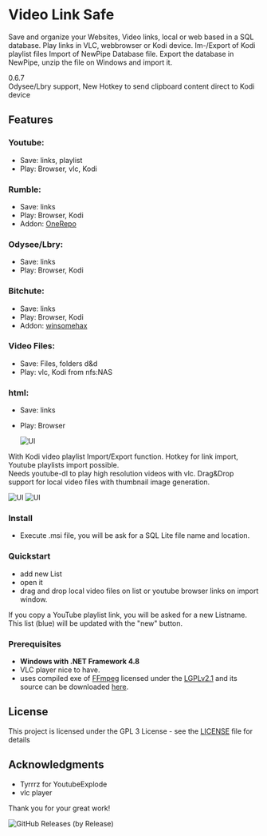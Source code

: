 # Video Link Safe

Save and organize your Websites, Video links, local or web based in a SQL database. Play links in VLC, webbrowser or Kodi device. Im-/Export of Kodi playlist files 
Import of NewPipe Database file. Export the database in NewPipe, unzip the file on Windows and import it. 

0.6.7  
Odysee/Lbry support, New Hotkey to send clipboard content direct to Kodi device
## Features

### Youtube:  
- Save: links, playlist  
- Play: Browser, vlc, Kodi

### Rumble:
- Save: links  
- Play: Browser, Kodi 
- Addon: <a href=https://github.com/OnePlayHD/OneRepo>OneRepo</a>  

### Odysee/Lbry:
- Save: links  
- Play: Browser, Kodi  

### Bitchute:  
- Save: links  
- Play: Browser, Kodi
- Addon: <a href=https://github.com/winsomehax/plugin.video.bitchute>winsomehax</a>   

### Video Files:    
- Save: Files, folders d&d  
- Play: vlc, Kodi from nfs:NAS  

### html:  
- Save: links  
- Play: Browser  
    
    
  
  ![UI](dropzone1.png) 
  
With Kodi video playlist Import/Export function. Hotkey for link import, Youtube playlists import possible.  
Needs youtube-dl to play high resolution videos with vlc.  Drag&Drop support for local video files with thumbnail image generation. 

 ![UI](grid1.png) ![UI](VideoLinkSafe_1.PNG)
   
   
### Install

- Execute .msi file, you will be ask for a SQL Lite file name and location. 

### Quickstart

- add new List
- open it
- drag and drop local video files on list or youtube browser links on import window.

If you copy a YouTube playlist link, you will be asked for a new Listname. This list (blue) will be updated with the "new" button.
 
### Prerequisites

- **Windows with .NET Framework 4.8** 
- VLC player nice to have.
- uses compiled exe of <a href=http://ffmpeg.org>FFmpeg</a> licensed under the <a href=http://www.gnu.org/licenses/old-licenses/lgpl-2.1.html>LGPLv2.1</a> and its source can be downloaded <a href=https://github.com/FFmpeg/FFmpeg>here</a>.


 
## License

This project is licensed under the GPL 3 License - see the [LICENSE](LICENSE) file for details

## Acknowledgments

* Tyrrrz for YoutubeExplode 
* vlc player

Thank you for your great work!
 
 
![GitHub Releases (by Release)](https://img.shields.io/github/downloads/Isayso/VideoLinkSafe/total)

